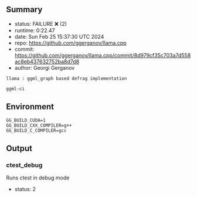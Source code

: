 ## Summary

- status:  FAILURE ❌ (2)
- runtime: 0:22.47
- date:    Sun Feb 25 15:37:30 UTC 2024
- repo:    https://github.com/ggerganov/llama.cpp
- commit:  https://github.com/ggerganov/llama.cpp/commit/8d979cf35c703a7d558ac8eb437632752ba8d7d8
- author:  Georgi Gerganov
```
llama : ggml_graph based defrag implementation

ggml-ci
```

## Environment

```
GG_BUILD_CUDA=1
GG_BUILD_CXX_COMPILER=g++
GG_BUILD_C_COMPILER=gcc
```

## Output

### ctest_debug

Runs ctest in debug mode
- status: 2
```

```

